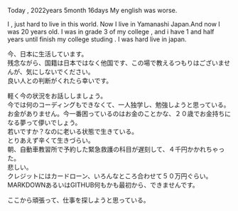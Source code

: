 Today , 2022years 5month 16days
My english was worse.

I , just hard to live in this world.
Now I live in Yamanashi Japan.And now I was 20 years old.
I was in grade 3 of my college , and i have 1 and half years until finish my college studing .
I was hard live in japan.

今、日本に生活しています。\
残念ながら、国籍は日本ではなく他国です、この場で教えるつもりはございませんが、気にしないでください。\
良い人との判断がくれたら幸いです。

軽く今の状況をお話ししましょう。\
今では何のコーディングもできなくて、一人独学し、勉強しようと思っている。\
お金がありません。今一番困っているのはお金のことかな、２０歳でお金持ちになる夢って儚いでしょう。\
若いですか？なのに老いる状態で生きている。\
とりあえず辛くて生きづらい。\
朝、自動車教習所で予約した緊急救護の科目が遅刻して、４千円かかれちゃった。\
悲しい。\
クレジットにはカードローン、いろんなところ合わせて５０万円ぐらい。\
MARKDOWNあるいはGITHUB何もかも最初から、できませんです。

ここから頑張って、仕事を探しようと思っている。
